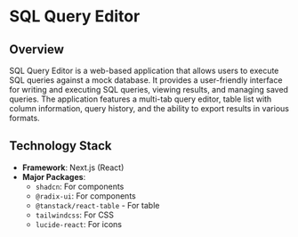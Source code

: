 # SQL Query Editor

## Overview

SQL Query Editor is a web-based application that allows users to execute SQL queries against a mock database. It provides a user-friendly interface for writing and executing SQL queries, viewing results, and managing saved queries. The application features a multi-tab query editor, table list with column information, query history, and the ability to export results in various formats.

## Technology Stack

- **Framework**: Next.js (React)
- **Major Packages**:
  - `shadcn`:  For components
  - `@radix-ui`: For components
  - `@tanstack/react-table` - For table
  - `tailwindcss`: For CSS
  - `lucide-react`: For icons
